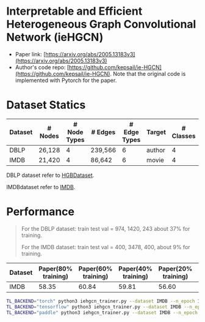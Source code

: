 # Interpretable and Efficient Heterogeneous Graph Convolutional Network (ieHGCN)

- Paper link: [https://arxiv.org/abs/2005.13183v3](https://arxiv.org/abs/2005.13183v3)
- Author's code repo: [https://github.com/kepsail/ie-HGCN](https://github.com/kepsail/ie-HGCN). Note that the original code is 
  implemented with Pytorch for the paper.

# Dataset Statics

| Dataset | # Nodes | # Node Types | # Edges | # Edge Types | Target | # Classes |
| ------- | ------- |--------------| ------- | ------------ | ------ |-----------|
| DBLP    | 26,128  | 4            | 239,566 | 6            | author | 4         |
| IMDB    | 21,420  | 4            | 86,642  | 6            | movie  | 4         |

DBLP dataset refer to [HGBDataset](https://gammagl.readthedocs.io/en/latest/api/gammagl.datasets.html#gammagl.datasets.HGBDataset).

IMDBdataset refer to [IMDB](https://gammagl.readthedocs.io/en/latest/api/gammagl.datasets.html#gammagl.datasets.IMDB).

# Performance
> For the DBLP dataset: train test val = 974, 1420, 243 about  37% for training.
> 
> For the IMDB dataset: train test val = 400, 3478, 400, about 9% for training.

| Dataset | Paper(80% training) | Paper(60% training) | Paper(40% training) | Paper(20% training) | Our(tf)     | Our(th)     | Our(pd)     |
|---------|---------------------|---------------------|---------------------|---------------------|-------------|-------------|-------------|
| IMDB    | 58.35               | 60.84               | 59.81               | 56.60               | 57.23±0.83% | 55.22±1.21% | 56.08±2.13% |

```bash
TL_BACKEND="torch" python3 iehgcn_trainer.py --dataset IMDB --n_epoch 100 --lr 0.005 --num_layers 3 --hidden_channels [64, 32] --l2_coef 0.0005 --drop_rate 0.2
TL_BACKEND="tensorflow" python3 iehgcn_trainer.py --dataset IMDB --n_epoch 25 --lr 0.005 --num_layers 3 --hidden_channels [64, 32] --l2_coef 0.0005 --drop_rate 0.2
TL_BACKEND="paddle" python3 iehgcn_trainer.py --dataset IMDB --n_epoch 25 --lr 0.005 --num_layers 3 --hidden_channels [64, 32] --l2_coef 0.0005 --drop_rate 0.2
```